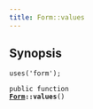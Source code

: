 ```yaml
---
title: Form::values
---
```


## Synopsis

<code>uses('form');</code>

<code>public function <b><a href="Form">Form</a>::values</b>()</code>

